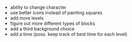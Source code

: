 - ability to change character
- use better icons instead of painting squares
- add more levels
- figure out more different types of blocks
- add a third background choice
- add a time (poss. keep track of best time for each level)
